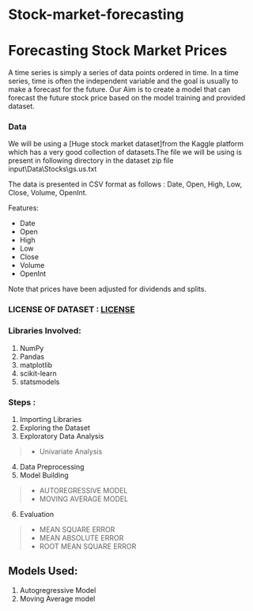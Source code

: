 # Stock-market-forecasting
# Forecasting Stock Market Prices

A time series is simply a series of data points ordered in time. In a time series, time is often the independent variable and the goal is usually to make a forecast for the future. Our Aim  is to create a model that can forecast the future stock price based on the model training and provided dataset.

### Data
We will be using a [Huge stock market dataset]from the Kaggle platform which has a very good collection of datasets.The file we will be using is present in following directory in the dataset zip file input\Data\Stocks\gs.us.txt
  
The data is presented in CSV format as follows : Date, Open, High, Low, Close, Volume, OpenInt.

Features:
  - Date
  - Open
  - High
  - Low
  - Close
  - Volume
  - OpenInt
  
Note that prices have been adjusted for dividends and splits.

### LICENSE OF DATASET : [LICENSE](https://creativecommons.org/publicdomain/zero/1.0/)

### Libraries Involved:

1. NumPy
2. Pandas
3. matplotlib
4. scikit-learn
5. statsmodels


### Steps :
1. Importing Libraries
2. Exploring the Dataset
3. Exploratory Data Analysis
> * Univariate Analysis
4. Data Preprocessing
5. Model Building
> * AUTOREGRESSIVE MODEL
> * MOVING AVERAGE MODEL
6. Evaluation
> * MEAN SQUARE ERROR
> * MEAN ABSOLUTE ERROR
> * ROOT MEAN SQUARE ERROR

## Models Used:
1. Autogregressive Model
2. Moving Average model

